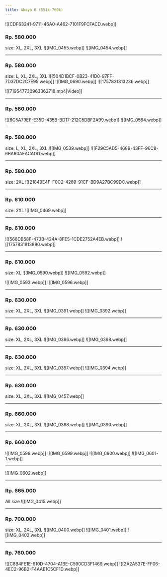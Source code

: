 ```yaml
---
title: Abaya B (551k-760k)
---
```

![[CDF63241-9711-46A0-A462-7101F9FCFACD.webp]]
### Rp. 580.000
size: XL, 2XL, 3XL
![[IMG_0455.webp]]
![[IMG_0454.webp]]
***
### Rp. 580.000
size: L, XL, 2XL, 3XL
![[504D1BCF-0B23-41D0-97FF-7D37DC2C7E95.webp]]
![[IMG_0690.webp]]
![[1757831813236.webp]]

![[719547730963362718.mp4|Video]]
***
###  Rp. 580.000
![[6C5A79EF-E35D-435B-BD17-212C5DBF2A99.webp]]
![[IMG_0564.webp]]
***
### Rp. 580.000
size: L, XL, 2XL, 3XL
![[IMG_0539.webp]]
![[F29C5AD5-4689-43FF-96C8-6BA60AEACADD.webp]]
***
### Rp. 580.000
size: 2XL
![[21849E4F-F0C2-4269-91CF-BD9A27BC99DC.webp]]
***
### Rp. 610.000
size: 2XL
![[IMG_0469.webp]]
***
### Rp. 610.000
![[568DB58F-473B-424A-8FE5-1CDE2752A4EB.webp]]
![[1757831813880.webp]]
***
### Rp. 610.000
size: XL
![[IMG_0590.webp]]
![[IMG_0592.webp]]

![[IMG_0593.webp]]
![[IMG_0596.webp]]
***
### Rp. 630.000
size: XL, 2XL, 3XL
![[IMG_0391.webp]]
![[IMG_0392.webp]]
***
### Rp. 630.000
size: XL, 2XL, 3XL
![[IMG_0396.webp]]
![[IMG_0398.webp]]
***
### Rp. 630.000
size: XL, 2XL, 3XL
![[IMG_0397.webp]]
![[IMG_0394.webp]]
***
### Rp. 630.000
size: XL, 2XL, 3XL
![[IMG_0457.webp]]
***
### Rp. 660.000
size: XL, 2XL, 3XL
![[IMG_0388.webp]]
![[IMG_0390.webp]]
***
### Rp. 660.000
![[IMG_0598.webp]]
![[IMG_0599.webp]]
![[IMG_0600.webp]]
![[IMG_0601-1.webp]]
***
![[IMG_0602.webp]]
***
### Rp. 665.000
 All size
![[IMG_0415.webp]]
***
### Rp. 700.000
size: XL, 2XL, 3XL
![[IMG_0400.webp]]
![[IMG_0401.webp]]
![[IMG_0402.webp]]
***
### Rp. 760.000
![[C8B4FE1E-610D-4704-A1BE-C590CD3F1469.webp]]
![[2A2A537E-FF06-4EC2-96B2-F4AAE1C5CF1D.webp]]
